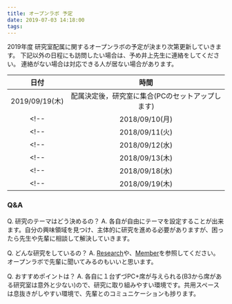 ```yaml
---
title: オープンラボ 予定
date: 2019-07-03 14:18:00
tags:
---
```


2019年度 研究室配属に関するオープンラボの予定が決まり次第更新していきます。
下記以外の日程にも訪問したい場合は、予め井上先生に連絡をしてください。
連絡がない場合は対応できる人が居ない場合があります。


|日付|時間|
|:-:|:-:|
|2019/09/19(木)|配属決定後，研究室に集合(PCのセットアップします)|
<!--|2018/09/10(月)|16:00~18:00|-->
<!--|2018/09/11(火)|11:00~17:00|-->
<!--|2018/09/12(水)|11:00~17:00|-->
<!--|2018/09/13(木)|11:00~17:00|-->
<!--|2018/09/18(水)|11:00~17:00|-->
<!--|2018/09/19(木)|11:00~17:00|-->


### Q&A
Q. 研究のテーマはどう決めるの？
A. 各自が自由にテーマを設定することが出来ます。自分の興味領域を見つけ、主体的に研究を進める必要がありますが、困ったら先生や先輩に相談して解決していきます。

Q. どんな研究をしているの？
A. [Research](../research)や、[Member](../member)を参照してください。オープンラボで先輩に聞いてみるのもいいと思います。

Q. おすすめポイントは？
A. 各自に１台ずづPC+席が与えられる(B3から席がある研究室は意外と少ない)ので、研究に取り組みやすい環境です。共用スペースは息抜きがしやすい環境で、先輩とのコミュニケーションも捗ります。
